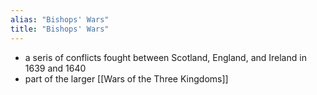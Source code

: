 ```yaml
---
alias: "Bishops' Wars"
title: "Bishops' Wars"
---
```

- a seris of conflicts fought between Scotland, England, and Ireland in 1639 and 1640
- part of the larger [[Wars of the Three Kingdoms]]